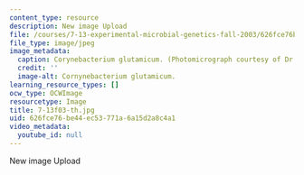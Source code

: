 ```yaml
---
content_type: resource
description: New image Upload
file: /courses/7-13-experimental-microbial-genetics-fall-2003/626fce76be44ec53771a6a15d2a8c4a1_7-13f03-th.jpg
file_type: image/jpeg
image_metadata:
  caption: Corynebacterium glutamicum. (Photomicrograph courtesy of Dr. Philip Lessard.)
  credit: ''
  image-alt: Cornynebacterium glutamicum.
learning_resource_types: []
ocw_type: OCWImage
resourcetype: Image
title: 7-13f03-th.jpg
uid: 626fce76-be44-ec53-771a-6a15d2a8c4a1
video_metadata:
  youtube_id: null
---
```

New image Upload